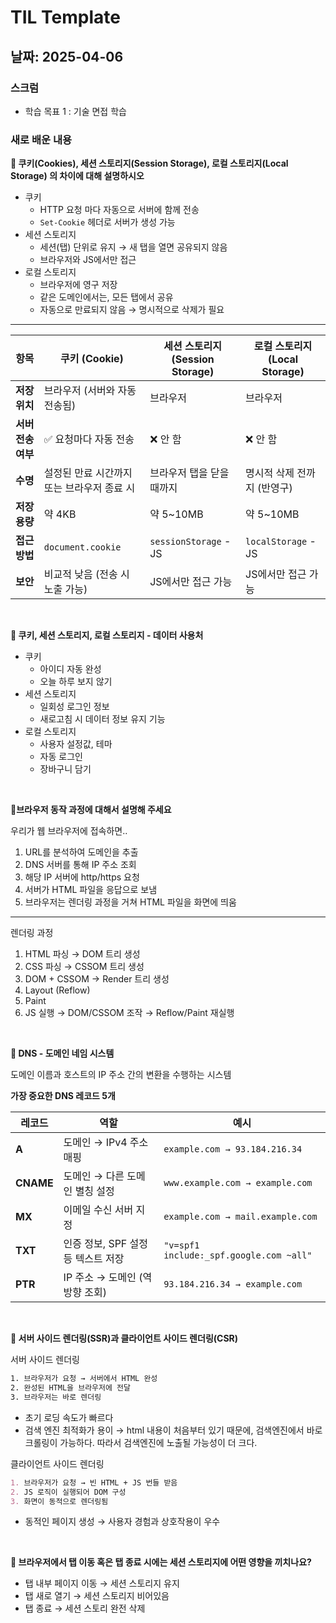 # TIL Template

## 날짜: 2025-04-06

### 스크럼
- 학습 목표 1 : 기술 면접 학습

### 새로 배운 내용

**📍 쿠키(Cookies), 세션 스토리지(Session Storage), 로컬 스토리지(Local Storage) 의 차이에 대해 설명하시오**

- 쿠키
  - HTTP 요청 마다 자동으로 서버에 함께 전송
  - `Set-Cookie` 헤더로 서버가 생성 가능
- 세션 스토리지
  - 세션(탭) 단위로 유지 → 새 탭을 열면 공유되지 않음
  - 브라우저와 JS에서만 접근
- 로컬 스토리지
  - 브라우저에 영구 저장
  - 같은 도메인에서는, 모든 탭에서 공유
  - 자동으로 만료되지 않음 → 명시적으로 삭제가 필요

---

| 항목 | 쿠키 (Cookie) | 세션 스토리지 (Session Storage) | 로컬 스토리지 (Local Storage) |
| --- | --- | --- | --- |
| **저장 위치** | 브라우저 (서버와 자동 전송됨) | 브라우저 | 브라우저 |
| **서버 전송 여부** | ✅ 요청마다 자동 전송 | ❌ 안 함 | ❌ 안 함 |
| **수명** | 설정된 만료 시간까지 또는 브라우저 종료 시 | 브라우저 탭을 닫을 때까지 | 명시적 삭제 전까지 (반영구) |
| **저장 용량** | 약 4KB | 약 5~10MB | 약 5~10MB |
| **접근 방법** | `document.cookie` | `sessionStorage` - JS | `localStorage` -JS |
| **보안** | 비교적 낮음 (전송 시 노출 가능) | JS에서만 접근 가능 | JS에서만 접근 가능 |

<br>

**📍 쿠키, 세션 스토리지, 로컬 스토리지 - 데이터 사용처**

- 쿠키
  - 아이디 자동 완성
  - 오늘 하루 보지 않기
- 세션 스토리지
  - 일회성 로그인 정보
  - 새로고침 시 데이터 정보 유지 기능
- 로컬 스토리지
  - 사용자 설정값, 테마
  - 자동 로그인
  - 장바구니 담기

<br>

**📍브라우저 동작 과정에 대해서 설명해 주세요**

우리가 웹 브라우저에 접속하면..

1. URL를 분석하여 도메인을 추출
2. DNS 서버를 통해 IP 주소 조회
3. 해당 IP 서버에 http/https 요청
4. 서버가 HTML 파일을 응답으로 보냄
5. 브라우저는 렌더링 과정을 거쳐 HTML 파일을 화면에 띄움

---

렌더링 과정

1. HTML 파싱 → DOM 트리 생성
2. CSS 파싱 → CSSOM 트리 생성
3. DOM + CSSOM → Render 트리 생성
4. Layout (Reflow)
5. Paint
6. JS 실행 → DOM/CSSOM 조작 → Reflow/Paint 재실행

<aside>

<br>

**📍 DNS - 도메인 네임 시스템**

도메인 이름과 호스트의 IP 주소 간의 변환을 수행하는 시스템

**가장 중요한 DNS 레코드 5개**

| 레코드 | 역할 | 예시 |
| --- | --- | --- |
| **A** | 도메인 → IPv4 주소 매핑 | `example.com → 93.184.216.34` |
| **CNAME** | 도메인 → 다른 도메인 별칭 설정 | `www.example.com → example.com` |
| **MX** | 이메일 수신 서버 지정 | `example.com → mail.example.com` |
| **TXT** | 인증 정보, SPF 설정 등 텍스트 저장 | `"v=spf1 include:_spf.google.com ~all"` |
| **PTR** | IP 주소 → 도메인 (역방향 조회) | `93.184.216.34 → example.com` |
</aside>


<aside>

<br>

**📍 서버 사이드 렌더링(SSR)과 클라이언트 사이드 렌더링(CSR)**

서버 사이드 렌더링

```css
1. 브라우저가 요청 → 서버에서 HTML 완성
2. 완성된 HTML을 브라우저에 전달
3. 브라우저는 바로 렌더링
```

- 초기 로딩 속도가 빠르다
- 검색 엔진 최적화가 용이
  → html 내용이 처음부터 있기 때문에, 검색엔진에서 바로 크롤링이 가능하다. 따라서 검색엔진에 노출될 가능성이 더 크다.

클라이언트 사이드 렌더링

```markdown
1. 브라우저가 요청 → 빈 HTML + JS 번들 받음
2. JS 로직이 실행되어 DOM 구성
3. 화면이 동적으로 렌더링됨
```

- 동적인 페이지 생성 → 사용자 경험과 상호작용이 우수

</aside>

<br>

**📍 브라우저에서 탭 이동 혹은 탭 종료 시에는 세션 스토리지에 어떤 영향을 끼치나요?**

- 탭 내부 페이지 이동 → 세션 스토리지 유지
- 탭 새로 열기 → 세션 스토리지 비어있음
- 탭 종료 → 세션 스토리 완전 삭제
